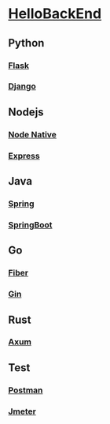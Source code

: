 <link rel="stylesheet" href="https://zhmhbest.gitee.io/hellomathematics/style/index.css">
<script src="https://zhmhbest.gitee.io/hellomathematics/style/index.js"></script>

# [HelloBackEnd](https://github.com/zhmhbest/HelloBackEnd)

## Python

### [Flask](./flask/index.html)

### [Django](./django/index.html)

## Nodejs

### [Node Native](./node_native/index.html)

### [Express](./express/index.html)

## Java

### [Spring](./spring/index.html)

### [SpringBoot](./springboot/index.html)

## Go

### [Fiber](./fiber/index.html)

### [Gin](https://github.com/gin-gonic/gin)

## Rust

### [Axum](./axum/index.html)

## Test

### [Postman](https://www.postman.com/downloads/)

### [Jmeter](https://jmeter.apache.org/download_jmeter.cgi)
